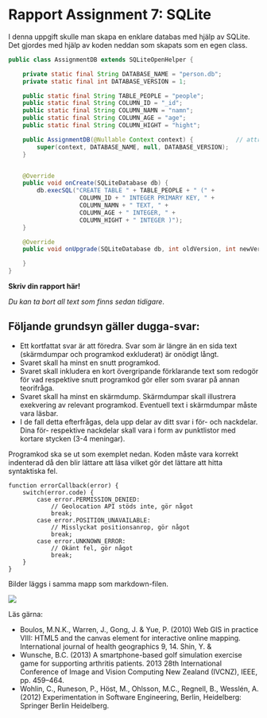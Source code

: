 
# Rapport Assignment 7: SQLite

I denna uppgift skulle man skapa en enklare databas med hjälp av SQLite. Det gjordes med hjälp av koden neddan som skapats som en egen class. 

```java
public class AssignmentDB extends SQLiteOpenHelper {

    private static final String DATABASE_NAME = "person.db";                        // måste vara static för att fungera
    private static final int DATABASE_VERSION = 1;                                  // höjs med 1 varje gång något ändras i databasen (onUpgrade() anropas)

    public static final String TABLE_PEOPLE = "people";
    public static final String COLUMN_ID = "_id";
    public static final String COLUMN_NAMN = "namn";
    public static final String COLUMN_AGE = "age";
    public static final String COLUMN_HIGHT = "hight";

    public AssignmentDB(@Nullable Context context) {            // attributen name, factory och version, togs bort 
        super(context, DATABASE_NAME, null, DATABASE_VERSION);
    }


    @Override
    public void onCreate(SQLiteDatabase db) {                          //// refraktor och sedan introduce constant användes för att associera namnen på kolumnerna med en konstant.
        db.execSQL("CREATE TABLE " + TABLE_PEOPLE + " (" +
                    COLUMN_ID + " INTEGER PRIMARY KEY, " +
                    COLUMN_NAMN + " TEXT, " +
                    COLUMN_AGE + " INTEGER, " +
                    COLUMN_HIGHT + " INTEGER )");
    }

    @Override
    public void onUpgrade(SQLiteDatabase db, int oldVersion, int newVersion) {

    }
}
```



**Skriv din rapport här!**

_Du kan ta bort all text som finns sedan tidigare_.

## Följande grundsyn gäller dugga-svar:

- Ett kortfattat svar är att föredra. Svar som är längre än en sida text (skärmdumpar och programkod exkluderat) är onödigt långt.
- Svaret skall ha minst en snutt programkod.
- Svaret skall inkludera en kort övergripande förklarande text som redogör för vad respektive snutt programkod gör eller som svarar på annan teorifråga.
- Svaret skall ha minst en skärmdump. Skärmdumpar skall illustrera exekvering av relevant programkod. Eventuell text i skärmdumpar måste vara läsbar.
- I de fall detta efterfrågas, dela upp delar av ditt svar i för- och nackdelar. Dina för- respektive nackdelar skall vara i form av punktlistor med kortare stycken (3-4 meningar).

Programkod ska se ut som exemplet nedan. Koden måste vara korrekt indenterad då den blir lättare att läsa vilket gör det lättare att hitta syntaktiska fel.

```
function errorCallback(error) {
    switch(error.code) {
        case error.PERMISSION_DENIED:
            // Geolocation API stöds inte, gör något
            break;
        case error.POSITION_UNAVAILABLE:
            // Misslyckat positionsanrop, gör något
            break;
        case error.UNKNOWN_ERROR:
            // Okänt fel, gör något
            break;
    }
}
```

Bilder läggs i samma mapp som markdown-filen.

![](android.png)

Läs gärna:

- Boulos, M.N.K., Warren, J., Gong, J. & Yue, P. (2010) Web GIS in practice VIII: HTML5 and the canvas element for interactive online mapping. International journal of health geographics 9, 14. Shin, Y. &
- Wunsche, B.C. (2013) A smartphone-based golf simulation exercise game for supporting arthritis patients. 2013 28th International Conference of Image and Vision Computing New Zealand (IVCNZ), IEEE, pp. 459–464.
- Wohlin, C., Runeson, P., Höst, M., Ohlsson, M.C., Regnell, B., Wesslén, A. (2012) Experimentation in Software Engineering, Berlin, Heidelberg: Springer Berlin Heidelberg.
